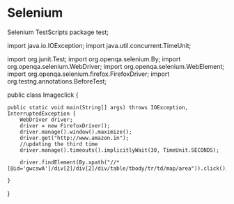# Selenium
Selenium TestScripts
package test;

import java.io.IOException;
import java.util.concurrent.TimeUnit;

import org.junit.Test;
import org.openqa.selenium.By;
import org.openqa.selenium.WebDriver;
import org.openqa.selenium.WebElement;
import org.openqa.selenium.firefox.FirefoxDriver;
import org.testng.annotations.BeforeTest;

public class Imageclick {
	
	
	public static void main(String[] args) throws IOException, InterruptedException {
		WebDriver driver;
		driver = new FirefoxDriver();
		driver.manage().window().maximize();
		driver.get("http://www.amazon.in");
		//updating the third time
		driver.manage().timeouts().implicitlyWait(30, TimeUnit.SECONDS);
		
		driver.findElement(By.xpath("//*[@id='gwcswA']/div[2]/div[2]/div/table/tbody/tr/td/map/area")).click();
		
	}

}
